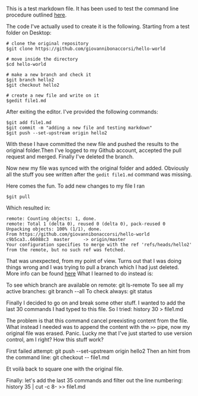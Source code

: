 This is a test markdown file. It has been used to test the command line procedure outlined [here](https://guides.github.com/introduction/git-handbook/).

The code I've actually used to create it is the following. Starting from a test folder on Desktop:

    # clone the original repository
    $git clone https://github.com/giovannibonaccorsi/hello-world
    
    # move inside the directory
    $cd hello-world
    
    # make a new branch and check it 
    $git branch hello2
    $git checkout hello2 

    # create a new file and write on it
    $gedit file1.md

After exiting the editor. I've provided the following commands: 

    $git add file1.md
    $git commit -m "adding a new file and testing markdown"
    $git push --set-upstream origin hello2

With these I have committed the new file and pushed the results to the original folder.Then I've logged to my Github account, accepted the pull request and merged. Finally I've deleted the branch.

Now new my file was synced with the original folder and added. Obviously all the stuff you see written after the `gedit file1.md` command was missing.

Here comes the fun. To add new changes to my file I ran

    $git pull

Which resulted in:

    remote: Counting objects: 1, done.
    remote: Total 1 (delta 0), reused 0 (delta 0), pack-reused 0
    Unpacking objects: 100% (1/1), done.
    From https://github.com/giovannibonaccorsi/hello-world
    c9b5ca3..66088c3  master     -> origin/master
    Your configuration specifies to merge with the ref 'refs/heads/hello2'
    from the remote, but no such ref was fetched.

That was unexpected, from my point of view. Turns out that I was doing things wrong and I was trying to pull a branch which I had just deleted. More info can be found [here](https://stackoverflow.com/questions/36984371/your-configuration-specifies-to-merge-with-the-branch-name-from-the-remote-bu) What I learned to do instead is:

To see which branch are available on remote:
    git ls-remote
To see all my active branches:
    git branch --all
To check always:
    git status

Finally I decided to go on and break some other stuff. I wanted to add the last 30 commands I had typed to this file. So I tried:
    history 30 > file1.md

The problem is that this command cancel preexisting content from the file. What instead I needed was to append the content with the `>>` pipe, now my original file was erased. Panic. Lucky me that I've just started to use version control, am I right? How this stuff work? 

First failed attempt:
    git push --set-upstream origin hello2
Then an hint from the command line:
    git checkout -- file1.md

Et voilà back to square one with the original file.

Finally: let's add the last 35 commands and filter out the line numbering:
    history 35 | cut -c 8- >> file1.md


